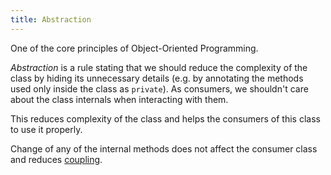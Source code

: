 ```yaml
---
title: Abstraction
---
```


One of the core principles of Object-Oriented Programming.

_Abstraction_ is a rule stating that we should reduce the complexity of the class by hiding its unnecessary details (e.g. by annotating the methods used only inside the class as `private`). As consumers, we shouldn't care about the class internals when interacting with them.

This reduces complexity of the class and helps the consumers of this class to use it properly.

Change of any of the internal methods does not affect the consumer class and reduces [coupling](/Knowledge/OOP/coupling.md).

